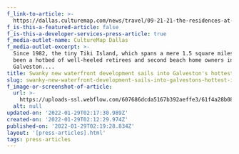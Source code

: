 ```yaml
---
f_link-to-article: >-
  https://dallas.culturemap.com/news/travel/09-21-21-the-residences-at-tiki-island-galveston-for-sale-nan-properties/
f_is-this-a-featured-article: false
f_is-this-a-developer-services-press-article: true
f_media-outlet-name: CultureMap Dallas
f_media-outlet-excerpt: >-
  Since 1982, the tiny Tiki Island, which spans a mere 1.5 square miles, has
  been a hotbed of well-heeled retirees and second beach home owners in
  Galveston....
title: Swanky new waterfront development sails into Galveston's hottest island
slug: swanky-new-waterfront-development-sails-into-galvestons-hottest-island
f_image-or-screenshot-of-article:
  url: >-
    https://uploads-ssl.webflow.com/607686dcda5167b392aeffe3/61f4a28b086e35e23e54a4dc_Screen%20Shot%202022-01-21%20at%2010.11.33%20AM.png
  alt: null
updated-on: '2022-01-29T02:17:30.989Z'
created-on: '2022-01-29T02:12:29.974Z'
published-on: '2022-01-29T02:19:28.834Z'
layout: '[press-articles].html'
tags: press-articles
---
```



